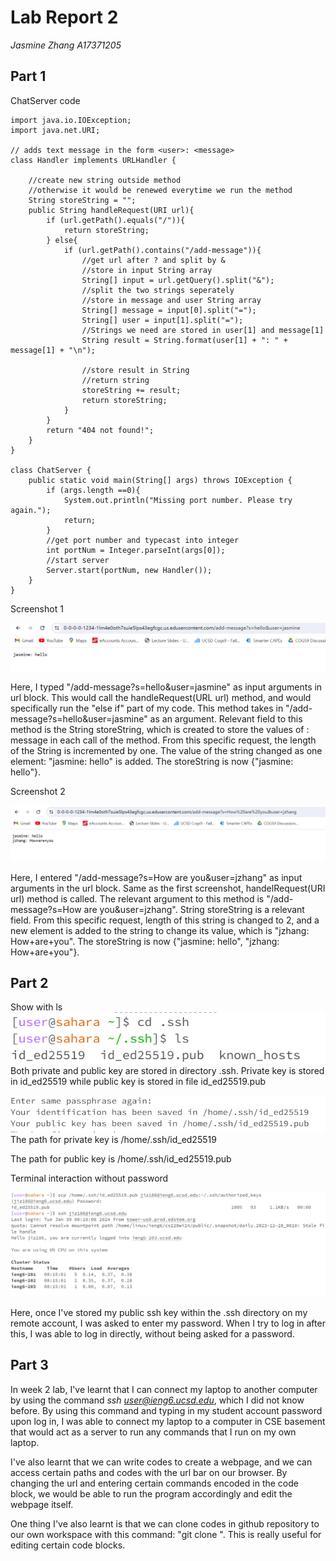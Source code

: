 # Lab Report 2
*Jasmine Zhang A17371205*
## Part 1
ChatServer code
```
import java.io.IOException;
import java.net.URI;

// adds text message in the form <user>: <message>
class Handler implements URLHandler {

    //create new string outside method
    //otherwise it would be renewed everytime we run the method
    String storeString = "";
    public String handleRequest(URI url){
        if (url.getPath().equals("/")){
            return storeString;
        } else{
            if (url.getPath().contains("/add-message")){
                //get url after ? and split by &
                //store in input String array
                String[] input = url.getQuery().split("&");
                //split the two strings seperately
                //store in message and user String array
                String[] message = input[0].split("=");
                String[] user = input[1].split("=");
                //Strings we need are stored in user[1] and message[1]
                String result = String.format(user[1] + ": " + message[1] + "\n");
                
                //store result in String
                //return string
                storeString += result;
                return storeString;
            }
        }
        return "404 not found!";
    }
}

class ChatServer {
    public static void main(String[] args) throws IOException {
        if (args.length ==0){
            System.out.println("Missing port number. Please try again.");
            return;
        }
        //get port number and typecast into integer
        int portNum = Integer.parseInt(args[0]);
        //start server
        Server.start(portNum, new Handler());
    }
}
```

Screenshot 1

![Image](L2S2.png)

Here, I typed "/add-message?s=hello&user=jasmine" as input arguments in url block. This would call the handleRequest(URL url) method, and would specifically run the "else if" part of my code. This method takes in "/add-message?s=hello&user=jasmine" as an argument. Relevant field to this method is the String storeString, which is created to store the values of <user>: message in each call of the method. From this specific request, the length of the String is incremented by one. The value of the string changed as one element: "jasmine: hello" is added. The storeString is now {"jasmine: hello"}.


Screenshot 2

![Image](L2S3.png)

Here, I entered "/add-message?s=How are you&user=jzhang" as input arguments in the url block. Same as the first screenshot, handelRequest(URI url) method is called. The relevant argument to this method is "/add-message?s=How are you&user=jzhang". String storeString is a relevant field. From this specific request, length of this string is changed to 2, and a new element is added to the string to change its value, which is "jzhang: How+are+you". The storeString is now {"jasmine: hello", "jzhang: How+are+you"}.

## Part 2

Show with ls
![Image](L2S4.png)
Both private and public key are stored in directory .ssh. Private key is stored in id_ed25519 while public key is stored in file id_ed25519.pub

![Image](L2S4a.png)
The path for private key is /home/.ssh/id_ed25519

The path for public key is /home/.ssh/id_ed25519.pub 


Terminal interaction without password

![Image](L2S5.png)

Here, once I've stored my public ssh key within the .ssh directory on my remote account, I was asked to enter my password. When I try to log in after this, I was able to log in directly, without being asked for a password.


## Part 3
In week 2 lab, I've learnt that I can connect my laptop to another computer by using the command *ssh user@ieng6.ucsd.edu*, which I did not know before. By using this command and typing in my student account password upon log in, I was able to connect my laptop to a computer in CSE basement that would act as a server to run any commands that I run on my own laptop. 

I've also learnt that we can write codes to create a webpage, and we can access certain paths and codes with the url bar on our browser. By changing the url and entering certain commands encoded in the code block, we would be able to run the program accordingly and edit the webpage itself.

One thing I've also learnt is that we can clone codes in github repository to our own workspace with this command: "git clone <url>". This is really useful for editing certain code blocks.
